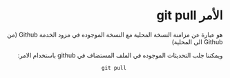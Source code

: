 <div dir="rtl">


# الأمر git pull 

هو  عبارة عن مزامنة النسخة المحلية مع النسخة الموجوده في مزود الخدمة Github 
(من Github الى المحلية)


ويمكننا جلب التحديثات الموجوده في الملف المستضاف  في github باستخدام الامر:
<div style="text-align:center">

 
<div dir="ltr">


`git pull`


</div>


</div>


</div>


